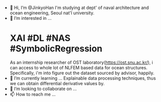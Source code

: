 - 👋 Hi, I’m @JinkyoHan
  I'm studying at dept' of naval architecture and ocean engineering, Seoul nat'l university.
- 👀 I’m interested in ...
  # XAI #DL #NAS #SymbolicRegression
  As an internship researcher of OST laboratory(https://ost.snu.ac.kr/), i can access to whole lot of
  NLFEM based data for ocean structures.
  Specifically, i'm into figure out the dataset sourced by advisor, happily.
- 🌱 I’m currently learning ...
  Explainable data processing techniques, thus we can obtain differential derivative values by.
- 💞️ I’m looking to collaborate on ...
- 📫 How to reach me ...

<!---
JinkyoHan/JinkyoHan is a ✨ special ✨ repository because its `README.md` (this file) appears on your GitHub profile.
You can click the Preview link to take a look at your changes.
--->

